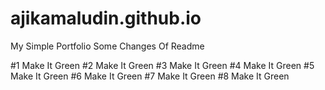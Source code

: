 # ajikamaludin.github.io

My Simple Portfolio
Some Changes Of Readme

#1 Make It Green
#2 Make It Green
#3 Make It Green
#4 Make It Green
#5 Make It Green
#6 Make It Green
#7 Make It Green
#8 Make It Green
